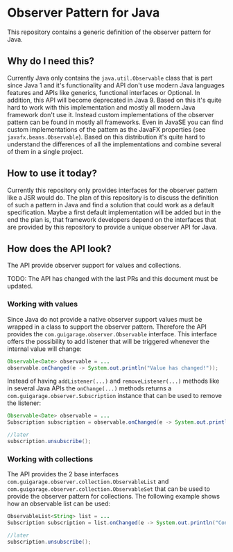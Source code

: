 # Observer Pattern for Java

This repository contains a generic definition of the observer pattern for Java.

## Why do I need this?

Currently Java only contains the `java.util.Observable` class that is part since Java 1 and it's
functionality and API don't use modern Java languages features and APIs like generics, functional
interfaces or Optional. In addition, this API will become deprecated in Java 9.
Based on this it's quite hard to work with this implementation and mostly
all modern Java framework don't use it. Instead custom implementations of the observer pattern
can be found in mostly all frameworks. Even in JavaSE you can find custom implementations of the
pattern as the JavaFX properties (see `javafx.beans.Observable`).
Based on this distribution it's quite hard to understand the differences of all the implementations
and combine several of them in a single project. 

## How to use it today?

Currently this repository only provides interfaces for the observer pattern like a JSR would do. The
plan of this repository is to discuss the definition of such a pattern in Java and find a solution
that could work as a default specification. Maybe a first default implementation will be added but in
the end the plan is, that framework developers depend on the interfaces that are provided by this
repository to provide a unique observer API for Java.

## How does the API look?

The API provide observer support for values and collections. 

TODO: The API has changed with the last PRs and this document must be updated.

### Working with values

Since Java do not provide a native observer
support values must be wrapped in a class to support the observer pattern. Therefore the API provides the
`com.guigarage.observer.Observable` interface. This interface offers the possibility to add listener that
will be triggered whenever the internal value will change:

```java
Observable<Date> observable = ...
observable.onChanged(e -> System.out.println("Value has changed!"));
```

Instead of having `addListener(...)` and `removeListener(...)` methods like in several Java APIs the 
`onChange(...)` methods returns a `com.guigarage.observer.Subscription` instance that can be used to remove
the listener:


```java
Observable<Date> observable = ...
Subscription subscription = observable.onChanged(e -> System.out.println(e.getNewValue()));

//later
subscription.unsubscribe();
```

### Working with collections

The API provides the 2 base interfaces `com.guigarage.observer.collection.ObservableList` and
`com.guigarage.observer.collection.ObservableSet` that can be used to provide the observer pattern 
for collections. The following example shows how an observable list can be used:

```java
ObservableList<String> list = ...
Subscription subscription = list.onChanged(e -> System.out.println("Content of list has changed"));

//later
subscription.unsubscribe();
```
